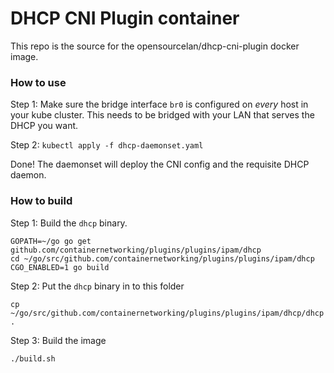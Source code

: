 # DHCP CNI Plugin container

This repo is the source for the opensourcelan/dhcp-cni-plugin docker image.

### How to use

Step 1: Make sure the bridge interface `br0` is configured on *every* host
in your kube cluster. This needs to be bridged with your LAN that serves
the DHCP you want.

Step 2: `kubectl apply -f dhcp-daemonset.yaml`

Done! The daemonset will deploy the CNI config and the requisite
DHCP daemon.

### How to build

Step 1: Build the `dhcp` binary.

```
GOPATH=~/go go get github.com/containernetworking/plugins/plugins/ipam/dhcp
cd ~/go/src/github.com/containernetworking/plugins/plugins/ipam/dhcp
CGO_ENABLED=1 go build
```

Step 2: Put the `dhcp` binary in to this folder

```
cp ~/go/src/github.com/containernetworking/plugins/plugins/ipam/dhcp/dhcp .
```

Step 3: Build the image

```
./build.sh
```



